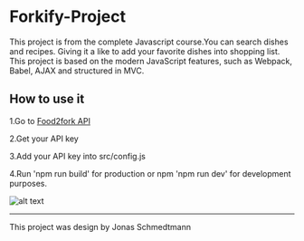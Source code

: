 # Forkify-Project

This project is from the complete Javascript course.You can search dishes and recipes. 
Giving it a like to add your favorite dishes into shopping list.
This project is based on the modern JavaScript features, such as Webpack, Babel, AJAX and structured in MVC.

## How to use it

1.Go to [Food2fork API](https://food2fork.com/about/api)

2.Get your API key

3.Add your API key into src/config.js

4.Run 'npm run build' for production or npm 'npm run dev' for development purposes.

![alt text](http://i64.tinypic.com/k3lj7l.png "UI Forkify")

---

This project was design by Jonas Schmedtmann

